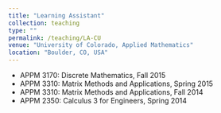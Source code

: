 ```yaml
---
title: "Learning Assistant"
collection: teaching
type: ""
permalink: /teaching/LA-CU
venue: "University of Colorado, Applied Mathematics"
location: "Boulder, CO, USA"
---
```


- APPM 3170: Discrete Mathematics, Fall 2015
- APPM 3310: Matrix Methods and Applications, Spring 2015
- APPM 3310: Matrix Methods and Applications, Fall 2014
- APPM 2350: Calculus 3 for Engineers, Spring 2014
